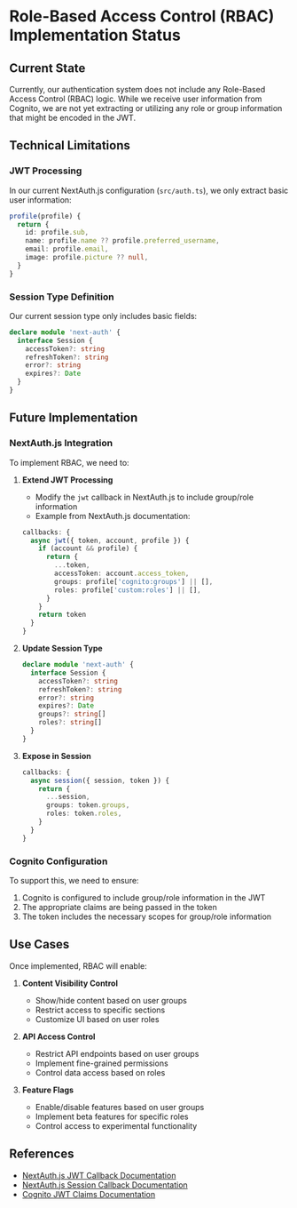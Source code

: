# Role-Based Access Control (RBAC) Implementation Status

## Current State

Currently, our authentication system does not include any Role-Based Access Control (RBAC) logic. While we receive user information from Cognito, we are not yet extracting or utilizing any role or group information that might be encoded in the JWT.

## Technical Limitations

### JWT Processing

In our current NextAuth.js configuration (`src/auth.ts`), we only extract basic user information:

```typescript
profile(profile) {
  return {
    id: profile.sub,
    name: profile.name ?? profile.preferred_username,
    email: profile.email,
    image: profile.picture ?? null,
  }
}
```

### Session Type Definition

Our current session type only includes basic fields:

```typescript
declare module 'next-auth' {
  interface Session {
    accessToken?: string
    refreshToken?: string
    error?: string
    expires?: Date
  }
}
```

## Future Implementation

### NextAuth.js Integration

To implement RBAC, we need to:

1. **Extend JWT Processing**

   - Modify the `jwt` callback in NextAuth.js to include group/role information
   - Example from NextAuth.js documentation:

   ```typescript
   callbacks: {
     async jwt({ token, account, profile }) {
       if (account && profile) {
         return {
           ...token,
           accessToken: account.access_token,
           groups: profile['cognito:groups'] || [],
           roles: profile['custom:roles'] || [],
         }
       }
       return token
     }
   }
   ```

2. **Update Session Type**

   ```typescript
   declare module 'next-auth' {
     interface Session {
       accessToken?: string
       refreshToken?: string
       error?: string
       expires?: Date
       groups?: string[]
       roles?: string[]
     }
   }
   ```

3. **Expose in Session**
   ```typescript
   callbacks: {
     async session({ session, token }) {
       return {
         ...session,
         groups: token.groups,
         roles: token.roles,
       }
     }
   }
   ```

### Cognito Configuration

To support this, we need to ensure:

1. Cognito is configured to include group/role information in the JWT
2. The appropriate claims are being passed in the token
3. The token includes the necessary scopes for group/role information

## Use Cases

Once implemented, RBAC will enable:

1. **Content Visibility Control**

   - Show/hide content based on user groups
   - Restrict access to specific sections
   - Customize UI based on user roles

2. **API Access Control**

   - Restrict API endpoints based on user groups
   - Implement fine-grained permissions
   - Control data access based on roles

3. **Feature Flags**
   - Enable/disable features based on user groups
   - Implement beta features for specific roles
   - Control access to experimental functionality

## References

- [NextAuth.js JWT Callback Documentation](https://next-auth.js.org/configuration/callbacks#jwt-callback)
- [NextAuth.js Session Callback Documentation](https://next-auth.js.org/configuration/callbacks#session-callback)
- [Cognito JWT Claims Documentation](https://docs.aws.amazon.com/cognito/latest/developerguide/amazon-cognito-user-pools-using-tokens-with-identity-providers.html)
